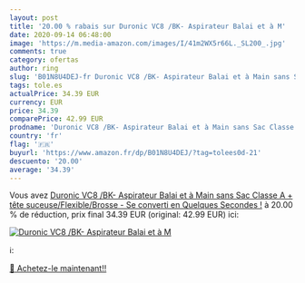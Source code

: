 ```yaml
---
layout: post
title: '20.00 % rabais sur Duronic VC8 /BK- Aspirateur Balai et à M'
date: 2020-09-14 06:48:00
image: 'https://m.media-amazon.com/images/I/41m2WX5r66L._SL200_.jpg'
comments: true
category: ofertas
author: ring
slug: 'B01N8U4DEJ-fr Duronic VC8 /BK- Aspirateur Balai et à Main sans Sac...'
tags: tole.es
actualPrice: 34.39 EUR
currency: EUR
price: 34.39
comparePrice: 42.99 EUR
prodname: 'Duronic VC8 /BK- Aspirateur Balai et à Main sans Sac Classe A + tête suceuse/Flexible/Brosse - Se converti en Quelques Secondes !'
country: 'fr'
flag: '🇫🇷'
buyurl: 'https://www.amazon.fr/dp/B01N8U4DEJ/?tag=tolees0d-21'
descuento: '20.00'
average: '34.39'
---
```


Vous avez [Duronic VC8 /BK- Aspirateur Balai et à Main sans Sac Classe A + tête suceuse/Flexible/Brosse - Se converti en Quelques Secondes !](https://www.amazon.fr/dp/B01N8U4DEJ/?tag=tolees0d-21)  à  20.00 % de réduction, prix final  34.39 EUR (original: 42.99 EUR) ici:

[![Duronic VC8 /BK- Aspirateur Balai et à M](https://m.media-amazon.com/images/I/41m2WX5r66L._SL200_.jpg)](https://www.amazon.fr/dp/B01N8U4DEJ/?tag=tolees0d-21)

ℹ️:


[🛒 Achetez-le maintenant!!](https://www.amazon.fr/dp/B01N8U4DEJ/?tag=tolees0d-21)
